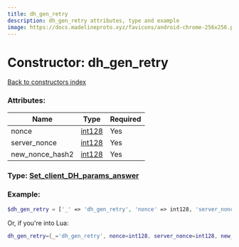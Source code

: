 ```yaml
---
title: dh_gen_retry
description: dh_gen_retry attributes, type and example
image: https://docs.madelineproto.xyz/favicons/android-chrome-256x256.png
---
```

# Constructor: dh\_gen\_retry  
[Back to constructors index](index.md)



### Attributes:

| Name     |    Type       | Required |
|----------|---------------|----------|
|nonce|[int128](../types/int128.md) | Yes|
|server\_nonce|[int128](../types/int128.md) | Yes|
|new\_nonce\_hash2|[int128](../types/int128.md) | Yes|



### Type: [Set\_client\_DH\_params\_answer](../types/Set_client_DH_params_answer.md)


### Example:

```php
$dh_gen_retry = ['_' => 'dh_gen_retry', 'nonce' => int128, 'server_nonce' => int128, 'new_nonce_hash2' => int128];
```  


Or, if you're into Lua:

```lua
dh_gen_retry={_='dh_gen_retry', nonce=int128, server_nonce=int128, new_nonce_hash2=int128}

```


